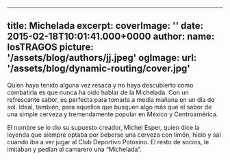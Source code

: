 
---
title: Michelada
excerpt: 
coverImage: ''
date: 2015-02-18T10:01:41.000+0000
author:
  name: losTRAGOS
  picture: '/assets/blog/authors/jj.jpeg'
ogImage:
  url: '/assets/blog/dynamic-routing/cover.jpg'
---
  Quien haya tenido alguna vez resaca y no haya descubierto como combatirla es que nunca ha oído hablar de la Michelada. Con un refrescante sabor, es perfecta para tomarla a media mañana en un día de sol. Ideal, también, para aquellos que busquen algo más que el sabor de una simple cerveza y tremendamente popular en México y Centroamérica.

El nombre se lo dio su supuesto creador, Michel Esper, quien dice la leyenda que siempre optaba por beberse una cerveza con limón, hielo y sal cuando iba a ver jugar al Club Deportivo Potosino. El resto de socios, le imitaban y pedían al camarero una “Michelada”.